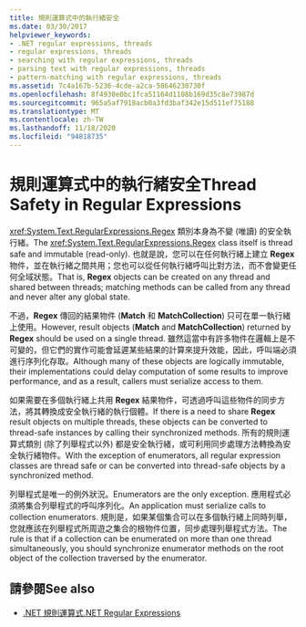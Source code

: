 ```yaml
---
title: 規則運算式中的執行緒安全
ms.date: 03/30/2017
helpviewer_keywords:
- .NET regular expressions, threads
- regular expressions, threads
- searching with regular expressions, threads
- parsing text with regular expressions, threads
- pattern-matching with regular expressions, threads
ms.assetid: 7c4a167b-5236-4cde-a2ca-58646230730f
ms.openlocfilehash: 8f4930e0bc1fca51164d1108b169d35c8e73987d
ms.sourcegitcommit: 965a5af7918acb0a3fd3baf342e15d511ef75188
ms.translationtype: MT
ms.contentlocale: zh-TW
ms.lasthandoff: 11/18/2020
ms.locfileid: "94818735"
---
```

# <a name="thread-safety-in-regular-expressions"></a><span data-ttu-id="969f7-102">規則運算式中的執行緒安全</span><span class="sxs-lookup"><span data-stu-id="969f7-102">Thread Safety in Regular Expressions</span></span>
<span data-ttu-id="969f7-103"><xref:System.Text.RegularExpressions.Regex> 類別本身為不變 (唯讀) 的安全執行緒。</span><span class="sxs-lookup"><span data-stu-id="969f7-103">The <xref:System.Text.RegularExpressions.Regex> class itself is thread safe and immutable (read-only).</span></span> <span data-ttu-id="969f7-104">也就是說，您可以在任何執行緒上建立 **Regex** 物件，並在執行緒之間共用；您也可以從任何執行緒呼叫比對方法，而不會變更任何全域狀態。</span><span class="sxs-lookup"><span data-stu-id="969f7-104">That is, **Regex** objects can be created on any thread and shared between threads; matching methods can be called from any thread and never alter any global state.</span></span>  
  
 <span data-ttu-id="969f7-105">不過，**Regex** 傳回的結果物件 (**Match** 和 **MatchCollection**) 只可在單一執行緒上使用。</span><span class="sxs-lookup"><span data-stu-id="969f7-105">However, result objects (**Match** and **MatchCollection**) returned by **Regex** should be used on a single thread.</span></span> <span data-ttu-id="969f7-106">雖然這當中有許多物件在邏輯上是不可變的，但它們的實作可能會延遲某些結果的計算來提升效能，因此，呼叫端必須進行序列化存取。</span><span class="sxs-lookup"><span data-stu-id="969f7-106">Although many of these objects are logically immutable, their implementations could delay computation of some results to improve performance, and as a result, callers must serialize access to them.</span></span>  
  
 <span data-ttu-id="969f7-107">如果需要在多個執行緒上共用 **Regex** 結果物件，可透過呼叫這些物件的同步方法，將其轉換成安全執行緒的執行個體。</span><span class="sxs-lookup"><span data-stu-id="969f7-107">If there is a need to share **Regex** result objects on multiple threads, these objects can be converted to thread-safe instances by calling their synchronized methods.</span></span> <span data-ttu-id="969f7-108">所有的規則運算式類別 (除了列舉程式以外) 都是安全執行緒，或可利用同步處理方法轉換為安全執行緒物件。</span><span class="sxs-lookup"><span data-stu-id="969f7-108">With the exception of enumerators, all regular expression classes are thread safe or can be converted into thread-safe objects by a synchronized method.</span></span>  
  
 <span data-ttu-id="969f7-109">列舉程式是唯一的例外狀況。</span><span class="sxs-lookup"><span data-stu-id="969f7-109">Enumerators are the only exception.</span></span> <span data-ttu-id="969f7-110">應用程式必須將集合列舉程式的呼叫序列化。</span><span class="sxs-lookup"><span data-stu-id="969f7-110">An application must serialize calls to collection enumerators.</span></span> <span data-ttu-id="969f7-111">規則是，如果某個集合可以在多個執行緒上同時列舉，您就應該在列舉程式所周遊之集合的根物件位置，同步處理列舉程式方法。</span><span class="sxs-lookup"><span data-stu-id="969f7-111">The rule is that if a collection can be enumerated on more than one thread simultaneously, you should synchronize enumerator methods on the root object of the collection traversed by the enumerator.</span></span>  
  
## <a name="see-also"></a><span data-ttu-id="969f7-112">請參閱</span><span class="sxs-lookup"><span data-stu-id="969f7-112">See also</span></span>

- [<span data-ttu-id="969f7-113">.NET 規則運算式</span><span class="sxs-lookup"><span data-stu-id="969f7-113">.NET Regular Expressions</span></span>](regular-expressions.md)
